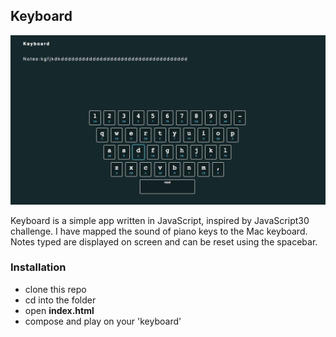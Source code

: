 ## Keyboard
![alt tag](ScreenShot.png)

Keyboard is a simple app written in JavaScript, inspired by JavaScript30 challenge. I have mapped the sound of piano keys to the Mac keyboard. Notes typed are displayed on screen and can be reset using the spacebar.

### Installation
- clone this repo
- cd into the folder
- open **index.html**
- compose and play on your 'keyboard'
